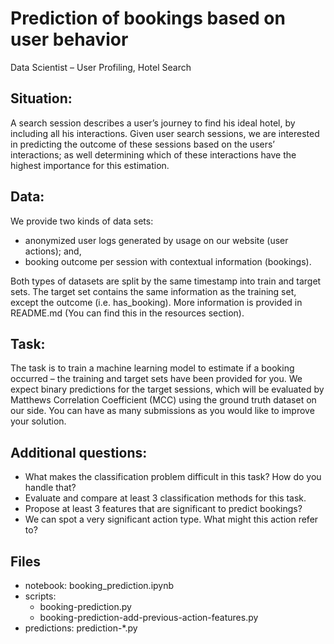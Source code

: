 # Prediction of bookings based on user behavior

Data Scientist – User Profiling, Hotel Search

## Situation:

A search session describes a user’s journey to find his ideal hotel, by including all his interactions. Given user search sessions, we are interested in predicting the outcome of these sessions based on the users’ interactions; as well determining which of these interactions have the highest importance for this estimation.


## Data:

We provide two kinds of data sets:

* anonymized user logs generated by usage on our website (user actions); and,
* booking outcome per session with contextual information (bookings).

Both types of datasets are split by the same timestamp into train and target sets. The target set contains the same information as the training set, except the outcome (i.e. has_booking). More information is provided in README.md (You can find this in the resources section).


## Task:

The task is to train a machine learning model to estimate if a booking occurred – the training and target sets have been provided for you. We expect binary predictions for the target sessions, which will be evaluated by Matthews Correlation Coefficient (MCC) using the ground truth dataset on our side. You can have as many submissions as you would like to improve your solution.


## Additional questions:

* What makes the classification problem difficult in this task? How do you handle that?
* Evaluate and compare at least 3 classification methods for this task.
* Propose at least 3 features that are significant to predict bookings?
* We can spot a very significant action type. What might this action refer to?

## Files

* notebook: booking_prediction.ipynb
* scripts:
    - booking-prediction.py
    - booking-prediction-add-previous-action-features.py
* predictions: prediction-*.py

